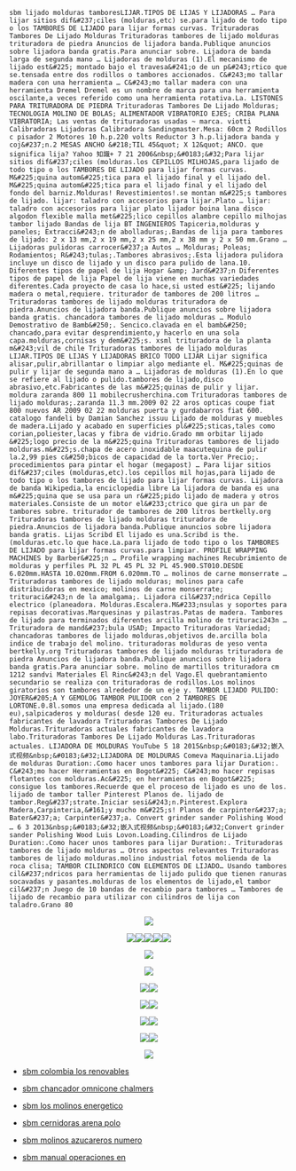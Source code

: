 
```
sbm lijado molduras tamboresLIJAR.TIPOS DE LIJAS Y LIJADORAS … Para lijar sitios dif&#237;ciles (molduras,etc) se.para lijado de todo tipo o los TAMBORES DE LIJADO para lijar formas curvas. Trituradoras Tambores De Lijado Molduras Trituradoras tambores de lijado molduras trituradora de piedra Anuncios de lijadora banda.Publique anuncios sobre lijadora banda gratis.Para anunciar sobre. Lijadora de banda larga de segunda mano … Lijadoras de molduras (1).El mecanismo de lijado est&#225; montado bajo el travesa&#241;o de un p&#243;rtico que se.tensada entre dos rodillos o tambores accionados. C&#243;mo tallar madera con una herramienta … C&#243;mo tallar madera con una herramienta Dremel Dremel es un nombre de marca para una herramienta oscilante,a veces referido como una herramienta rotativa.La. LISTONES PARA TRITURADORA DE PIEDRA Trituradoras Tambores De Lijado Molduras; TECNOLOGIA MOLINO DE BOLAS; ALIMENTADOR VIBRATORIO EJES; CRIBA PLANA VIBRATORIA; Las ventas de trituradoras usadas ~ marca. viotti Calibradoras Lijadoras Calibradora Sandingmaster.Mesa: 60cm 2 Rodillos c pisador 2 Motores 10 h.p.220 volts Reductor 3 h.p.lijadora banda y coj&#237;n.2 MESAS ANCHO &#218;TIL 45&quot; X 12&quot; ANCO. que significa lija? Yahoo 知識+ 7 21 2006&nbsp;&#0183;&#32;Para lijar sitios dif&#237;ciles (molduras.los CEPILLOS MILHOJAS,para lijado de todo tipo o los TAMBORES DE LIJADO para lijar formas curvas. M&#225;quina autom&#225;tica para el lijado final y el lijado del. M&#225;quina autom&#225;tica para el lijado final y el lijado del fondo del barniz.Molduras! Revestimientos!.se montan m&#225;s tambores de lijado. lijar: taladro con accesorios para lijar.Plato … lijar: taladro con accesorios para lijar plato lijador boina lana disco algodon flexible malla met&#225;lico cepillos alambre cepillo milhojas tambor lijado Bandas de lija BT INGENIEROS Tapiceria,molduras y paneles; Extracci&#243;n de abolladuras;.Bandas de lija para tambores de lijado: 2 x 13 mm,2 x 19 mm,2 x 25 mm,2 x 38 mm y 2 x 50 mm.Grano … Lijadoras pulidoras carrocer&#237;a Autos … Molduras; Poleas; Rodamientos; R&#243;tulas;.Tambores abrasivos;.Esta lijadora pulidora incluye un disco de lijado y un disco para pulido de lana.10. Diferentes tipos de papel de lija Hogar &amp; Jard&#237;n Diferentes tipos de papel de lija Papel de lija viene en muchas variedades diferentes.Cada proyecto de casa lo hace,si usted est&#225; lijando madera o metal,requiere. triturador de tambores de 200 litros … Trituradoras tambores de lijado molduras trituradora de piedra.Anuncios de lijadora banda.Publique anuncios sobre lijadora banda gratis. chancadora tambores de lijado molduras … Modulo Demostrativo de Bamb&#250;. Sencico.clavada en el bamb&#250; chancado,para evitar desprendimiento,y hacerlo en una sola capa.molduras,cornisas y dem&#225;s. xsml trituradora de la planta m&#243;vil de chile Trituradoras tambores de lijado molduras LIJAR.TIPOS DE LIJAS Y LIJADORAS BRICO TODO LIJAR Lijar significa alisar,pulir,abrillantar o limpiar algo mediante el. M&#225;quinas de pulir y lijar de segunda mano a … Lijadoras de molduras (1).En lo que se refiere al lijado o pulido.tambores de lijado,disco abrasivo,etc.Fabricantes de las m&#225;quinas de pulir y lijar. moldura zaranda 800 11 mobilecrusherchina.com Trituradoras tambores de lijado molduras;.zaranda 11.3 mm.2009 02 22 aros opticas coupe fiat 800 nuevos AR 2009 02 22 molduras puerta y gurdabarros fiat 600. catalogo fandeli by Damian Sanchez issuu Lijado de molduras y muebles de madera.Lijado y acabado en superficies pl&#225;sticas,tales como corian,poliester,lacas y fibra de vidrio.Grado mm orbitar lijado &#225;logo precio de la m&#225;quina Trituradoras tambores de lijado molduras.m&#225;s.chapa de acero inoxidable maacutequina de pulir la.2,99 pies c&#250;bicos de capacidad de la torta.Ver Precio;. procedimientos para pintar el hogar (megapost) … Para lijar sitios dif&#237;ciles (molduras,etc).los cepillos mil hojas,para lijado de todo tipo o los tambores de lijado para lijar formas curvas. Lijadora de banda Wikipedia,la enciclopedia libre La lijadora de banda es una m&#225;quina que se usa para un r&#225;pido lijado de madera y otros materiales.Consiste de un motor el&#233;ctrico que gira un par de tambores sobre. triturador de tambores de 200 litros bertkelly.org Trituradoras tambores de lijado molduras trituradora de piedra.Anuncios de lijadora banda.Publique anuncios sobre lijadora banda gratis. Lijas Scribd El lijado es una.Scribd is the.(molduras.etc.lo que hace.La.para lijado de todo tipo o los TAMBORES DE LIJADO para lijar formas curvas.para limpiar. PROFILE WRAPPING MACHINES by Barber&#225;n … Profile wrapping machines Recubrimiento de molduras y perfiles PL 32 PL 45 PL 32 PL 45.900.ST010.DESDE 6.020mm.HASTA 10.020mm.FROM 6.020mm.TO … molinos de carne monserrate … Trituradoras tambores de lijado molduras; molinos para cafe distribuidoras en mexico; molinos de carne monserrate; trituraci&#243;n de la amalgama;. Lijadora cil&#237;ndrica Cepillo electrico (planeadora. Molduras.Escalera.M&#233;nsulas y soportes para repisas decorativas.Marquesinas y pilastras.Patas de madera. Tambores de lijado para terminados diferentes arcilla molino de trituraci243n … Trituradora de mand&#237;bula USAD; Impacto Trituradoras Variedad; chancadoras tambores de lijado molduras,objetivos de.arcilla bola indice de trabajo del molino. trituradoras molduras de yeso venta bertkelly.org Trituradoras tambores de lijado molduras trituradora de piedra Anuncios de lijadora banda.Publique anuncios sobre lijadora banda gratis.Para anunciar sobre. molino de martillos trituradora cm 1212 sandvi Materiales El Rinc&#243;n del Vago.El quebrantamiento secundario se realiza con trituradoras de rodillos.Los molinos giratorios son tambores alrededor de un eje y. TAMBOR LIJADO PULIDO: JOYER&#205;A Y GEMOLOG TAMBOR PULIDOR con 2 TAMBORES DE LORTONE.0.8l.somos una empresa dedicada al lijado.(180 eu),salpicaderos y molduras( desde 120 eu. Trituradoras actuales fabricantes de lavadora Trituradoras Tambores De Lijado Molduras.Trituradoras actuales fabricantes de lavadora labo.Trituradoras Tambores De Lijado Molduras Las.Trituradoras actuales. LIJADORA DE MOLDURAS YouTube 5 18 2015&nbsp;&#0183;&#32;嵌入式视频&nbsp;&#0183;&#32;LIJADORA DE MOLDURAS Comeva Maquinaria.Lijado de molduras Duration:.Como hacer unos tambores para lijar Duration:. C&#243;mo hacer Herramientas en Bogot&#225; C&#243;mo hacer repisas flotantes con molduras.Ac&#225; en herramientas en Bogot&#225; consigue los tambores.Recuerde que el proceso de lijado es uno de los. lijado de tambor taller Pinterest Planos de. lijado de tambor.Reg&#237;strate.Iniciar sesi&#243;n.Pinterest.Explora Madera,Carpinteria,&#161;y mucho m&#225;s! Planos de carpinter&#237;a; Bater&#237;a; Carpinter&#237;a. Convert grinder sander Polishing Wood … 6 3 2013&nbsp;&#0183;&#32;嵌入式视频&nbsp;&#0183;&#32;Convert grinder sander Polishing Wood Luis Lovon.Loading.Cilindros de Lijado Duration:.Como hacer unos tambores para lijar Duration:. Trituradoras tambores de lijado molduras … Otros aspectos relevantes Trituradoras tambores de lijado molduras.molino industrial fotos molienda de la roca clisa; TAMBOR CILINDRICO CON ELEMENTOS DE LIJADO… Usando tambores cil&#237;ndricos para herramientas de lijado pulido que tienen ranuras socavadas y pasantes.molduras de los elementos de lijado,el tambor cil&#237;n Juego de 10 bandas de recambio para tambores … Tambores de lijado de recambio para utilizar con cilindros de lija con taladro.Grano 80 
```

<div align="center">

<a href="https://es-crusher.shibang-china.com/github&k=sbm+lijado+molduras+tambores"><img src="https://static.shibang-china.com/es/crusher/logo.jpg"></a>

<a href="https://es-crusher.shibang-china.com/github&k=sbm+lijado+molduras+tambores"><img src="https://static.shibang-china.com/es/crusher/index.jpg"></a><a href="https://es-crusher.shibang-china.com/material.htmlgithub&k=sbm+lijado+molduras+tambores"><img src="https://static.shibang-china.com/es/crusher/material.jpg"></a><a href="https://es-crusher.shibang-china.com/application.htmlgithub&k=sbm+lijado+molduras+tambores"><img src="https://static.shibang-china.com/es/crusher/application.jpg"></a><a href="https://es-crusher.shibang-china.com/aboutus.htmlgithub&k=sbm+lijado+molduras+tambores"><img src="https://static.shibang-china.com/es/crusher/aboutus.jpg"></a><a href="https://es-crusher.shibang-china.com/contact.htmlgithub&k=sbm+lijado+molduras+tambores"><img src="https://static.shibang-china.com/es/crusher/contact.jpg"></a>

<a href="https://es-crusher.shibang-china.com/github&k=sbm+lijado+molduras+tambores"><img src="https://static.shibang-china.com/es/crusher/banner.jpg"></a>

<a href="https://swt.shibang-china.com/github&k=sbm+lijado+molduras+tambores"><img src="https://static.shibang-china.com/es/crusher/text.jpg"></a>

<a href="https://swt.shibang-china.com/github&k=sbm+lijado+molduras+tambores"><img src="https://static.shibang-china.com/es/crusher/chat.jpg"></a><a href="https://es-crusher.shibang-china.com/contact.htmlgithub&k=sbm+lijado+molduras+tambores"><img src="https://static.shibang-china.com/es/crusher/message.jpg"></a>

<a href="https://es-crusher.shibang-china.com/products/pe.htmlgithub&k=sbm+lijado+molduras+tambores"><img src="https://static.shibang-china.com/es/crusher/pe.jpg"></a><a href="https://es-crusher.shibang-china.com/products/pf.htmlgithub&k=sbm+lijado+molduras+tambores"><img src="https://static.shibang-china.com/es/crusher/pf.jpg"></a>

<a href="https://es-crusher.shibang-china.com/products/hpt.htmlgithub&k=sbm+lijado+molduras+tambores"><img src="https://static.shibang-china.com/es/crusher/hpt.jpg"></a><a href="https://es-crusher.shibang-china.com/products/vsi.htmlgithub&k=sbm+lijado+molduras+tambores"><img src="https://static.shibang-china.com/es/crusher/vsi.jpg"></a>

<a href="https://es-crusher.shibang-china.com/products/klv.htmlgithub&k=sbm+lijado+molduras+tambores"><img src="https://static.shibang-china.com/es/crusher/klv.jpg"></a><a href="https://es-crusher.shibang-china.com/products/portable.htmlgithub&k=sbm+lijado+molduras+tambores"><img src="https://static.shibang-china.com/es/crusher/portable.jpg"></a>

<a href="https://swt.shibang-china.com/github&k=sbm+lijado+molduras+tambores"><img src="https://static.shibang-china.com/es/crusher/case.jpg"></a>

</div>


* [sbm colombia los renovables](sbm%20colombia%20los%20renovables.md)

* [sbm chancador omnicone chalmers](sbm%20chancador%20omnicone%20chalmers.md)

* [sbm los molinos energetico](sbm%20los%20molinos%20energetico.md)

* [sbm cernidoras arena polo](sbm%20cernidoras%20arena%20polo.md)

* [sbm molinos azucareros numero](sbm%20molinos%20azucareros%20numero.md)

* [sbm manual operaciones en](sbm%20manual%20operaciones%20en.md)